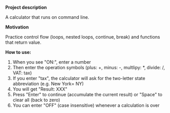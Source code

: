 **Project description**

A calculator that runs on command line.


**Motivation**

Practice control flow (loops, nested loops, continue, break) and functions that return value.


**How to use:**
1. When you see "ON:", enter a number
2. Then enter the operation symbols (plus: +, minus: -, multlipy: *, divide: /, VAT: tax)
3. If you enter "tax", the calculator will ask for the two-letter state abbreviation (e.g. New York= NY)
4. You will get "Result: XXX"
5. Press "Enter" to continue (accumulate the current result) or "Space" to clear all (back to zero)
6. You can enter "OFF" (case insensitive) whenever a calculation is over
